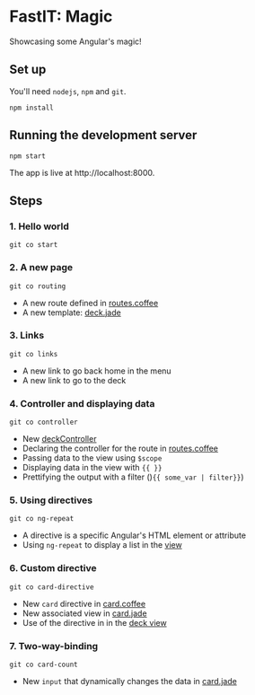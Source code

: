 # FastIT: Magic
Showcasing some Angular's magic!

## Set up
You'll need `nodejs`, `npm` and `git`.

    npm install

## Running the development server

    npm start

The app is live at http://localhost:8000.

## Steps

### 1. Hello world
    git co start

### 2. A new page
    git co routing
- A new route defined in [routes.coffee](config/routes.coffee)
- A new template: [deck.jade](views/deck.jade)

### 3. Links
    git co links
- A new link to go back home in the menu
- A new link to go to the deck

### 4. Controller and displaying data
    git co controller
- New [deckController](controllers/deck.coffee)
- Declaring the controller for the route in [routes.coffee](config/routes.coffee)
- Passing data to the view using `$scope`
- Displaying data in the view with `{{ }}`
- Prettifying the output with a filter ()`{{ some_var | filter}}`)

### 5. Using directives
    git co ng-repeat
- A directive is a specific Angular's HTML element or attribute
- Using `ng-repeat` to display a list in the [view](views/deck.jade)

### 6. Custom directive
    git co card-directive
- New `card` directive in [card.coffee](directives/card.coffee)
- New associated view in [card.jade](views/card.jade)
- Use of the directive in in the [deck view](views/deck.jade)

### 7. Two-way-binding
    git co card-count
- New `input` that dynamically changes the data in [card.jade](views/card.jade)
